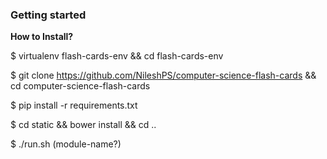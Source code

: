 ### Getting started

**How to Install?**

$ virtualenv  flash-cards-env && cd flash-cards-env

$ git clone https://github.com/NileshPS/computer-science-flash-cards && cd computer-science-flash-cards

$ pip install -r requirements.txt

$ cd static && bower install && cd ..

$ ./run.sh (module-name?)
